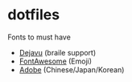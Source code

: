 # dotfiles

Fonts to must have
- [Dejavu](https://archlinux.org/packages/extra/any/ttf-dejavu/) (braile support)
- [FontAwesome](https://archlinux.org/packages/extra/any/ttf-font-awesome/) (Emoji)
- [Adobe](https://archlinux.org/packages/extra/any/adobe-source-han-sans-otc-fonts/) (Chinese/Japan/Korean)
